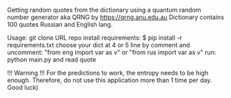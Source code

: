Getting random quotes from the dictionary using a quantum random 
number generator aka QRNG by https://qrng.anu.edu.au
Dictionary contains 100 quotes Russian and English lang.

Usage: 
    git clone URL repo
    install requirements: $ pip install -r requirements.txt
    choose your dict at 4 or 5 line by comment and uncomment: 
        "from eng import var as v" or "from rus import var as v"
    run: python main.py and read quote

!!!   Warning   !!!
        For the predictions to work, the entropy needs to be high enough.
    Therefore, do not use this application more than 1 time per day. 
    Good luck)
